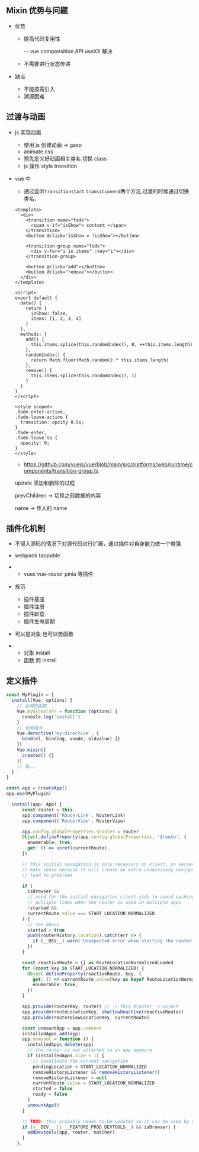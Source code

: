 ## Mixin 优势与问题

- 优势

  - 提高代码复用性

    -- vue componsition API useXX 解决

  - 不需要进行状态传递

- 缺点

  - 不能按需引入
  - 溯源困难

## 过渡与动画

- js 实现动画
  - 使用 js 创建动画 -> gasp
  - animate css
  - 预先定义好动画相关类名 切换 class
  - js 操作 style transition
- vue 中

  - 通过监听`transitionstart` `transitionend`两个方法,过渡的时候通过切换类名，

  ```vue
  <template>
    <div>
      <transition name="fade">
        <span v-if="isShow"> content </span>
      </transition>
      <button @click="isShow = !isShow"></button>

      <transition-group name="fade">
        <div v-for="i in items" :key="i"></div>
      </transition-group>

      <button @click="add"></button>
      <button @click="remove"></button>
    </div>
  </template>

  <script>
  export default {
    data() {
      return {
        isShow: false,
        items: [1, 2, 3, 4]
      }
    },
    methods: {
      add() {
        this.items.splice(this.randomIndex(), 0, ++this.items.length)
      },
      randomIndex() {
        return Math.floor(Math.random() * this.items.length)
      },
      remove() {
        this.items.splice(this.randomIndex(), 1)
      }
    }
  }
  </script>

  <style scoped>
  .fade-enter-active,
  .fade-leave-active {
    transition: opcity 0.5s;
  }
  .fade-enter,
  .fade-leave-to {
    opacity: 0;
  }
  </style>
  ```

  - https://github.com/vuejs/vue/blob/main/src/platforms/web/runtime/components/transition-group.ts

  update 添加和删除的过程

  prevChildren -> 切换之前数据的内容

  name -> 传入的 name

<!-- ## slot

render slot
https://github.com/vuejs/vue/blob/49b6bd4264c25ea41408f066a1835f38bf6fe9f1/src/core/instance/render-helpers/render-slot.ts

**_ 外部组件自定义内部组件内容, 实现内容分发 _**

**_ 本质上都是函数 _**

- slots
- scopedSlots

- 具名插槽
- 默认插槽
- 作用域插槽 -->

## 插件化机制

- 不侵入源码的情况下对源代码进行扩展，通过插件对自身能力做一个增强

- webpack tappable

- - vuex vue-router pinia 等插件

- 规范

  - 插件基座
  - 插件注册
  - 插件卸载
  - 插件生命周期

- 可以是对象 也可以势函数
- - 对象 install
  - 函数 同 install

## 定义插件

```js
const MyPlugin = {
  install(Vue, options) {
    // 全局的函数
    Vue.myGlobalsFn = function (options) {
      conosle.log('install')
    }
    // 全局指令
    Vue.derective('my-directive', {
      bind(el, binding, vnode, oldvalue) {}
    })
    Vue.mixin({
      created() {}
    })
    // 等。。。
  }
}

const app = createApp()
app.use(MyPlugin)
```

```ts
  install(app: App) {
      const router = this
      app.component('RouterLink', RouterLink)
      app.component('RouterView', RouterView)

      app.config.globalProperties.$router = router
      Object.defineProperty(app.config.globalProperties, '$route', {
        enumerable: true,
        get: () => unref(currentRoute),
      })

      // this initial navigation is only necessary on client, on server it doesn't
      // make sense because it will create an extra unnecessary navigation and could
      // lead to problems

      if (
        isBrowser &&
        // used for the initial navigation client side to avoid pushing
        // multiple times when the router is used in multiple apps
        !started &&
        currentRoute.value === START_LOCATION_NORMALIZED
      ) {
        // see above
        started = true
        push(routerHistory.location).catch(err => {
          if (__DEV__) warn('Unexpected error when starting the router:', err)
        })
      }

      const reactiveRoute = {} as RouteLocationNormalizedLoaded
      for (const key in START_LOCATION_NORMALIZED) {
        Object.defineProperty(reactiveRoute, key, {
          get: () => currentRoute.value[key as keyof RouteLocationNormalized],
          enumerable: true,
        })
      }

      app.provide(routerKey, router) // -> this.$router  <-inject
      app.provide(routeLocationKey, shallowReactive(reactiveRoute))
      app.provide(routerViewLocationKey, currentRoute)

      const unmountApp = app.unmount
      installedApps.add(app)
      app.unmount = function () {
        installedApps.delete(app)
        // the router is not attached to an app anymore
        if (installedApps.size < 1) {
          // invalidate the current navigation
          pendingLocation = START_LOCATION_NORMALIZED
          removeHistoryListener && removeHistoryListener()
          removeHistoryListener = null
          currentRoute.value = START_LOCATION_NORMALIZED
          started = false
          ready = false
        }
        unmountApp()
      }

      // TODO: this probably needs to be updated so it can be used by vue-termui
      if ((__DEV__ || __FEATURE_PROD_DEVTOOLS__) && isBrowser) {
        addDevtools(app, router, matcher)
      }
    },
```
